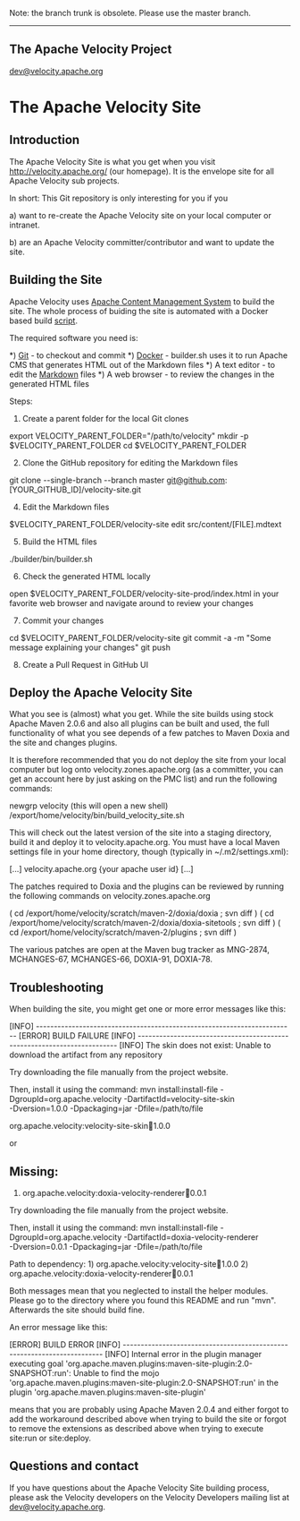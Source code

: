 Note: the branch trunk is obsolete. Please use the master branch.

 ----
 The Apache Velocity Project
 ----
 dev@velocity.apache.org

The Apache Velocity Site
========================

Introduction
------------

 The Apache Velocity Site is what you get when you visit
 http://velocity.apache.org/ (our homepage). It is the envelope site for all Apache
 Velocity sub projects.

 In short: This Git repository is only interesting for you if you

 a) want to re-create the Apache Velocity site on your local computer or intranet.

 b) are an Apache Velocity committer/contributor and want to update the site. 


Building the Site
-----------------

 Apache Velocity uses [Apache Content Management System](http://www.apache.org/dev/cms.html) to build the site.
 The whole process of buiding the site is automated with a Docker based build [script](./builder/bin/builder.sh).

 The required software you need is:

 *) [Git](https://git-scm.com/) - to checkout and commit
 *) [Docker](https://www.docker.com/) - builder.sh uses it to run Apache CMS that generates HTML out 
 of the Markdown files
 *) A text editor - to edit the [Markdown](https://www.markdownguide.org/) files
 *) A web browser - to review the changes in the generated HTML files

 Steps:

 1) Create a parent folder for the local Git clones

   export VELOCITY_PARENT_FOLDER="/path/to/velocity"
   mkdir -p $VELOCITY_PARENT_FOLDER
   cd $VELOCITY_PARENT_FOLDER
  
 2) Clone the GitHub repository for editing the Markdown files

   git clone --single-branch --branch master git@github.com:[YOUR_GITHUB_ID]/velocity-site.git

 4) Edit the Markdown files
  
   $VELOCITY_PARENT_FOLDER/velocity-site
   edit src/content/[FILE].mdtext

 5) Build the HTML files

   ./builder/bin/builder.sh

 6) Check the generated HTML locally

   open $VELOCITY_PARENT_FOLDER/velocity-site-prod/index.html in your favorite web browser 
   and navigate around to review your changes

 7) Commit your changes
 
   cd $VELOCITY_PARENT_FOLDER/velocity-site
   git commit -a -m "Some message explaining your changes"
   git push

 8) Create a Pull Request in GitHub UI


Deploy the Apache Velocity Site
-------------------------------

 What you see is (almost) what you get. While the site builds using
 stock Apache Maven 2.0.6 and also all plugins can be built and used,
 the full functionality of what you see depends of a few patches to
 Maven Doxia and the site and changes plugins.

 It is therefore recommended that you do not deploy the site from
 your local computer but log onto velocity.zones.apache.org (as a 
 committer, you can get an account here by just asking on the PMC
 list) and run the following commands:

 newgrp velocity (this will open a new shell)
 /export/home/velocity/bin/build_velocity_site.sh

 This will check out the latest version of the site into a staging
 directory, build it and deploy it to velocity.apache.org. You must
 have a local Maven settings file in your home directory, though
 (typically in ~/.m2/settings.xml):

[...]
<servers>
  <server>
    <id>velocity.apache.org</id>
    <username>{your apache user id}</username>
  </server>
</servers>
[...]

 The patches required to Doxia and the plugins can be reviewed by
 running the following commands on velocity.zones.apache.org

 ( cd /export/home/velocity/scratch/maven-2/doxia/doxia ; svn diff )
 ( cd /export/home/velocity/scratch/maven-2/doxia/doxia-sitetools ; svn diff )
 ( cd /export/home/velocity/scratch/maven-2/plugins ; svn diff )

 The various patches are open at the Maven bug tracker as MNG-2874,
 MCHANGES-67, MCHANGES-66, DOXIA-91, DOXIA-78.
 

Troubleshooting
---------------

 When building the site, you might get one or more error messages like this:

[INFO] ------------------------------------------------------------------------
[ERROR] BUILD FAILURE
[INFO] ------------------------------------------------------------------------
[INFO] The skin does not exist: Unable to download the artifact from any repository

Try downloading the file manually from the project website.

Then, install it using the command:
    mvn install:install-file -DgroupId=org.apache.velocity -DartifactId=velocity-site-skin \
        -Dversion=1.0.0 -Dpackaging=jar -Dfile=/path/to/file


  org.apache.velocity:velocity-site-skin:jar:1.0.0

 or

Missing:
----------
1) org.apache.velocity:doxia-velocity-renderer:jar:0.0.1

  Try downloading the file manually from the project website.

  Then, install it using the command:
      mvn install:install-file -DgroupId=org.apache.velocity -DartifactId=doxia-velocity-renderer \
          -Dversion=0.0.1 -Dpackaging=jar -Dfile=/path/to/file

  Path to dependency:
        1) org.apache.velocity:velocity-site:jar:1.0.0
        2) org.apache.velocity:doxia-velocity-renderer:jar:0.0.1


 Both messages mean that you neglected to install the helper
 modules. Please go to the directory where you found this README and
 run "mvn". Afterwards the site should build fine.

 An error message like this:

 [ERROR] BUILD ERROR
 [INFO] ------------------------------------------------------------------------
 [INFO] Internal error in the plugin manager executing goal 'org.apache.maven.plugins:maven-site-plugin:2.0-SNAPSHOT:run': 
         Unable to find the mojo 'org.apache.maven.plugins:maven-site-plugin:2.0-SNAPSHOT:run'
         in the plugin 'org.apache.maven.plugins:maven-site-plugin'

 means that you are probably using Apache Maven 2.0.4 and either forgot
 to add the workaround described above when trying to build the site or
 forgot to remove the extensions as described above when trying to execute
 site:run or site:deploy.


Questions and contact
---------------------

 If you have questions about the Apache Velocity Site building
 process, please ask the Velocity developers on the Velocity
 Developers mailing list at <dev@velocity.apache.org>.

